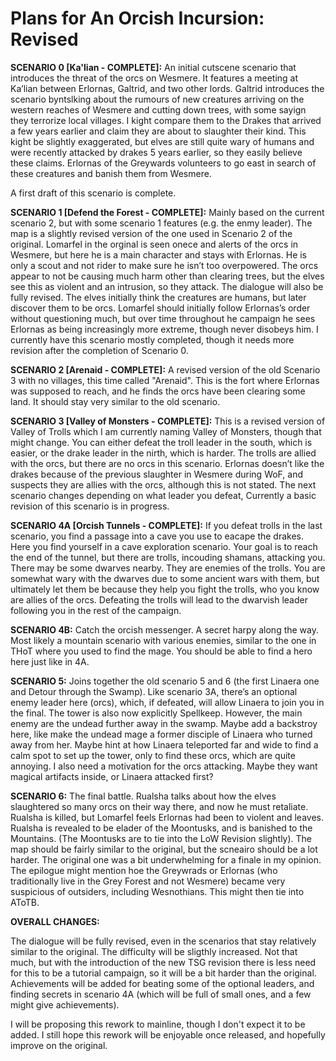 # Plans for An Orcish Incursion: Revised

**SCENARIO 0 [Ka'lian - COMPLETE]:** An initial cutscene scenario that introduces the threat of the orcs on Wesmere. It features a meeting at Ka’lian between Erlornas, Galtrid, and two other lords. Galtrid introduces the scenario byntslking about the rumours of new creatures arriving on the western reaches of Wesmere and cutting down trees, with some sayign they terrorize local villages. I kight compare them to the Drakes that arrived a few years earlier and claim they are about to slaughter their kind. This kight be slightly exaggerated, but elves are still quite wary of humans and were recently attacked by drakes 5 years earlier, so they easily believe these claims. Erlornas of the Greywards volunteers to go east in search of these creatures and banish them from Wesmere.

A first draft of this scenario is complete.

**SCENARIO 1 [Defend the Forest - COMPLETE]:** Mainly based on the current scenario 2, but with some scenario 1 features (e.g. the enmy leader). The map is a slightly revised version of the one used in Scenario 2 of the original. Lomarfel in the orginal is seen onece and alerts of the orcs in Wesmere, but here he is a main character and stays with Erlornas. He is only a scout and not rider to make sure he isn’t too overpowered. The orcs appear to not be causing much harm other than clearing trees, but the elves see this as violent and an intrusion, so they attack. The dialogue will also be fully revised. The elves initially think the creatures are humans, but later discover them to be orcs. Lomarfel should initially follow Erlornas’s order without questioning much, but over time throughout he campaign he sees Erlornas as being increasingly more extreme, though never disobeys him. I currently have this scenario mostly completed, though it needs more revision after the completion of Scenario 0.

**SCENARIO 2 [Arenaid - COMPLETE]:** A revised version of the old Scenario 3 with no villages, this time called "Arenaid". This is the fort where Erlornas was supposed to reach, and he finds the orcs have been clearing some land. It should stay very similar to the old scenario.

**SCENARIO 3 [Valley of Monsters - COMPLETE]:** This is a revised version of Valley of Trolls which I am currently naming Valley of Monsters, though that might change. You can either defeat the troll leader in the south, which is easier, or the drake leader in the nirth, which is harder. The trolls are allied with the orcs, but there are no orcs in this scenario. Erlornas doesn’t like the drakes because of the previous slaughter in Wesmere during WoF, and suspects they are allies with the orcs, although this is not stated. The next scenario changes depending on what leader you defeat, Currently a basic revision of this scenario is in progress.

**SCENARIO 4A [Orcish Tunnels - COMPLETE]:** If you defeat trolls in the last scenario, you find a passage into a cave you use to eacape the drakes. Here you find yourself in a cave exploration scenario. Your goal is to reach the end of the tunnel, but there are trolls, incouding shamans, attacking you. There may be some dwarves nearby. They are enemies of the trolls. You are somewhat wary with the dwarves due to some ancient wars with them, but ultimately let them be because they help you fight the trolls, who you know are allies of the orcs. Defeating the trolls will lead to the dwarvish leader following you in the rest of the campaign.

**SCENARIO 4B:** Catch the orcish messenger. A secret harpy along the way. Most likely a mountain scenario with various enemies, similar to the one in THoT where you used to find the mage. You should be able to find a hero here just like in 4A.

**SCENARIO 5:** Joins together the old scenario 5 and 6 (the first Linaera one and Detour through the Swamp). Like scenario 3A, there’s an optional enemy leader here (orcs), which, if defeated, will allow Linaera to join you in the final. The tower is also now explicitly Spellkeep. However, the main enemy are the undead further away in the swamp. Maybe add a backstroy here, like make the undead mage a former disciple of Linaera who turned away from her. Maybe hint at how Linaera teleported far and wide to find a calm spot to set up the tower, only to find these orcs, which are quite annoying. I also need a motivation for the orcs attacking. Maybe they want magical artifacts inside, or Linaera attacked first?

**SCENARIO 6:** The final battle. Rualsha talks about how the elves slaughtered so many orcs on their way there, and now he must retaliate. Rualsha is killed, but Lomarfel feels Erlornas had been to violent and leaves. Rualsha is revealed to be elader of the Moontusks, and is banished to the Mountains. (The Moontusks are to tie into the LoW Revision slightly). The map should be fairly similar to the original, but the scneairo should be a lot harder. The original one was a bit underwhelming for a finale in my opinion. The epilogue might mention hoe the Greywrads or Erlornas (who traditionally live in the Grey Forest and not Wesmere) became very suspicious of outsiders, including Wesnothians. This might then tie into AToTB.

**OVERALL CHANGES:**

The dialogue will be fully revised, even in the scenarios that stay relatively similar to the original. The difficulty will be sligthly increased. Not that much, but with the introduction of the new TSG revision there is less need for this to be a tutorial campaign, so it will be a bit harder than the original. Achievements will be added for beating some of the optional leaders, and finding secrets in scenario 4A (which will be full of small ones, and a few might give achievements).

I will be proposing this rework to mainline, though I don't expect it to be added. I still hope this rework will be enjoyable once released, and hopefully improve on the original.
